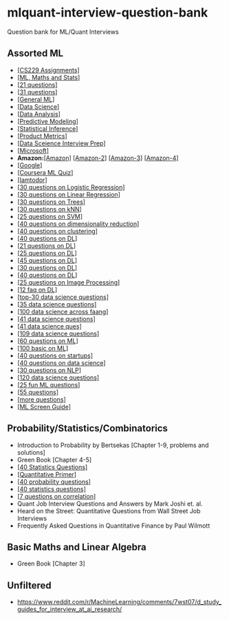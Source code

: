 # mlquant-interview-question-bank
Question bank for ML/Quant Interviews

## Assorted ML
* [[CS229 Assignments]](http://cs229.stanford.edu/syllabus-summer2020.html)
* [[ML, Maths and Stats]](https://rstudio-pubs-static.s3.amazonaws.com/172473_91262a8a4188445a8b5e81d5d31c7731.html)
* [[21 questions]](https://www.kdnuggets.com/2016/02/21-data-science-interview-questions-answers.html/3)
* [[31 questions]](https://github.com/iamtodor/data-science-interview-questions-and-answers)
* [[General ML]](https://gist.github.com/felipemoraes/c423d1447ee13585e2270b27f174fb13)
* [[Data Science]](https://www.itshared.org/2015/10/data-science-interview-questions.html)
* [[Data Analysis]](https://github.com/kojino/120-Data-Science-Interview-Questions/blob/master/data-analysis.md)
* [[Predictive Modeling]](https://github.com/kojino/120-Data-Science-Interview-Questions/blob/master/predictive-modeling.md)
* [[Statistical Inference]](https://github.com/kojino/120-Data-Science-Interview-Questions/blob/master/statistical-inference.md)
* [[Product Metrics]](https://github.com/kojino/120-Data-Science-Interview-Questions/blob/master/product-metrics.md)
* [[Data Sceience Interview Prep]](https://github.com/adijo/data-science-prep/blob/master/Daily_Data_Science_Interview_Prep.pdf)
* [[Microsoft]](https://towardsdatascience.com/microsoft-data-science-interview-questions-and-answers-69ccac16bd9b)
* **Amazon:**[[Amazon]](https://towardsdatascience.com/amazon-data-scientist-interview-practice-problems-15b9b86e86c6) [[Amazon-2]](https://www.interviewquery.com/blog-amazon-machine-learning-interview-questions-solutions) [[Amazon-3]](https://medium.com/acing-ai/amazon-ai-interview-questions-acing-the-ai-interview-3ed4e671920f) [[Amazon-4]](http://suyiwang125.blogspot.com/2015/04/amazon.html)
* [[Google]](https://towardsdatascience.com/googles-data-science-interview-brain-teasers-7f3c1dc4ea7f)
* [[Coursera ML Quiz]](https://github.com/ngavrish/coursera-machine-learning-1/tree/master/quiz)
* [[Iamtodor]](https://github.com/iamtodor/data-science-interview-questions-and-answers)
* [[30 questions on Logistic Regression]](https://www.analyticsvidhya.com/blog/2017/08/skilltest-logistic-regression/)
* [[30 questions on Linear Regression]](https://www.analyticsvidhya.com/blog/2017/07/30-questions-to-test-a-data-scientist-on-linear-regression/)
* [[30 questions on Trees]](https://www.analyticsvidhya.com/blog/2017/09/30-questions-test-tree-based-models/)
* [[30 questions on kNN]](https://www.analyticsvidhya.com/blog/2017/09/30-questions-test-k-nearest-neighbors-algorithm/)
* [[25 questions on SVM]](https://www.analyticsvidhya.com/blog/2017/10/svm-skilltest/)
* [[40 questions on dimensionality reduction]](https://www.analyticsvidhya.com/blog/2017/03/questions-dimensionality-reduction-data-scientist/)
* [[40 questions on clustering]](https://www.analyticsvidhya.com/blog/2017/02/test-data-scientist-clustering/)
* [[40 questions on DL]](https://www.analyticsvidhya.com/blog/2017/04/40-questions-test-data-scientist-deep-learning/)
* [[21 questions on DL]](https://www.analyticsvidhya.com/blog/2020/04/comprehensive-popular-deep-learning-interview-questions-answers/)
* [[25 questions on DL]](https://towardsdatascience.com/50-deep-learning-interview-questions-part-1-2-8bbc8a00ec61)
* [[45 questions on DL]](https://www.analyticsvidhya.com/blog/2017/01/must-know-questions-deep-learning/)
* [[30 questions on DL]](https://www.analyticsvidhya.com/blog/2017/08/skilltest-deep-learning/)
* [[40 questions on DL]](https://www.analyticsvidhya.com/blog/2017/04/40-questions-test-data-scientist-deep-learning/)
* [[25 questions on Image Processing]](https://www.analyticsvidhya.com/blog/2017/10/image-skilltest/)
* [[12 faq on DL]](https://www.analyticsvidhya.com/blog/2018/05/deep-learning-faq/)
* [[top-30 data science questions]](https://towardsdatascience.com/top-30-data-science-interview-questions-7dd9a96d3f5c)
* [[35 data science questions]](https://www.edureka.co/blog/interview-questions/data-science-interview-questions/)
* [[100 data science across faang]](https://medium.com/@e22aafa7d95/c5a66186769a)
* [[41 data science questions]](https://www.springboard.com/blog/machine-learning-interview-questions/)
* [[41 data science ques]](https://www.analyticsvidhya.com/blog/2017/05/41-questions-on-statisitics-data-scientists-analysts/)
* [[109 data science questions]](https://www.springboard.com/blog/data-science-interview-questions/)
* [[60 questions on ML]](https://analyticsindiamag.com/60-interview-questions-on-machine-learning/)
* [[100 basic on ML]](https://www.dezyre.com/article/100-data-science-interview-questions-and-answers-general-for-2018/184)
* [[40 questions on startups]](https://www.analyticsvidhya.com/blog/2016/09/40-interview-questions-asked-at-startups-in-machine-learning-data-science/)
* [[40 questions on data science]](https://www.analyticsvidhya.com/blog/2017/04/40-questions-test-data-scientist-machine-learning-solution-skillpower-machine-learning-datafest-2017/)
* [[30 questions on NLP]](https://www.analyticsvidhya.com/blog/2017/07/30-questions-test-data-scientist-natural-language-processing-solution-skilltest-nlp/)
* [[120 data science questions]](https://github.com/kojino/120-Data-Science-Interview-Questions)
* [[25 fun ML questions]](https://medium.com/analytics-vidhya/25-fun-questions-for-a-machine-learning-interview-373b744a4faa)
* [[55 questions]](https://github.com/andrewekhalel/MLQuestions)
* [[more questions]](https://github.com/Sroy20/machine-learning-interview-questions)
* [[ML Screen Guide]](https://docs.google.com/document/d/148hyUHe5p0k0Xk6T4jF_ZOsJFwRviofM5SSUPiFyuMk/edit#)





## Probability/Statistics/Combinatorics
* Introduction to Probability by Bertsekas [Chapter 1-9, problems and solutions]
* Green Book [Chapter 4-5]
* [[40 Statistics Questions]](https://towardsdatascience.com/40-statistics-interview-problems-and-answers-for-data-scientists-6971a02b7eee)
* [[Quantitative Primer]](https://github.com/dwcoder/QuantitativePrimer)
* [[40 probability questions]](https://www.analyticsvidhya.com/blog/2017/04/40-questions-on-probability-for-all-aspiring-data-scientists/)
* [[40 statistics questions]](https://towardsdatascience.com/40-statistics-interview-problems-and-answers-for-data-scientists-6971a02b7eee)
* [[7 questions on correlation]](https://www.analyticsvidhya.com/blog/2015/06/correlation-common-questions/)
* Quant Job Interview Questions and Answers by Mark Joshi et. al.
* Heard on the Street: Quantitative Questions from Wall Street Job Interviews
* Frequently Asked Questions in Quantitative Finance by Paul Wilmott



## Basic Maths and Linear Algebra
* Green Book [Chapter 3]

## Unfiltered


* https://www.reddit.com/r/MachineLearning/comments/7wst07/d_study_guides_for_interview_at_ai_research/

